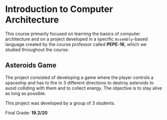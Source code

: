 # Introduction to Computer Architecture

This course primarily focused on learning the basics of computer architecture and on a project developed in a specific `Assembly`-based language created by the course professor called **PEPE-16**, which we studied throughout the course.

## Asteroids Game

The project consisted of developing a game where the player controls a spaceship and has to fire in 3 different directions to destroy asteroids to avoid colliding with them and to collect energy. The objective is to stay alive as long as possible.

This project was developed by a group of 3 students.

Final Grade: **19.2/20**
